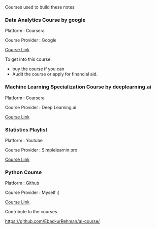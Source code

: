 Courses used to build these notes

### Data Analytics Course by google

Platform : Coursera

Course Provider : Google

[Course Link](https://www.coursera.org/professional-certificates/google-data-analytics)

To get into this course.
- buy the course if you can
- Audit the course or apply for financial aid.

### Machine Learning Specialization Course by deeplearning.ai

Platform : Coursera

Course Provider : Deep Learning.ai

[Course Link](https://www.coursera.org/specializations/machine-learning-introduction?)

### Statistics Playlist

Platform : Youtube

Course Provider : Simplelearnin pro

[Course Link](https://www.youtube.com/watch?v=MXaJ7sa7q-8&list=PL0KQuRyPJoe6KjlUM6iNYgt8d0DwI-IGR)

### Python Course

Platform : Github

Course Provider : Myself :)

[Course Link](https://github.com/Ebad-urRehman/ai-course/tree/master/Python)


Contribute to the courses

https://github.com/Ebad-urRehman/ai-course/